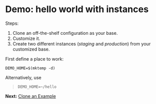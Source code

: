 # Demo: hello world with instances

Steps:

 1. Clone an off-the-shelf configuration as your base.
 1. Customize it.
 1. Create two different instances (_staging_ and _production_)
    from your customized base.

First define a place to work:

<!-- @makeWorkplace @test -->
```
DEMO_HOME=$(mktemp -d)
```

Alternatively, use

> ```
> DEMO_HOME=~/hello
> ```

__Next:__ [Clone an Example](clone.md)
